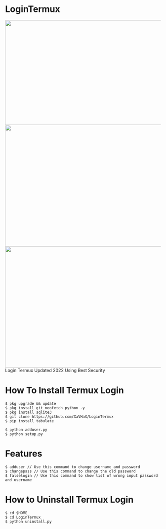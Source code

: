 # LoginTermux
<img height="337" width="520" src="https://i.postimg.cc/Y9bWm6fr/Screenshot-2022-04-12-15-15-30-472-com-termux-picsay.jpg">
<img height="391" width="520" src="https://i.postimg.cc/pr5LXzs1/Screenshot-2022-04-12-15-15-30-472-com-termux-picsaybh.jpg">
<img height="391" width="520" src="https://i.postimg.cc/hPSKYFB5/Screenshot-2022-04-12-15-15-30-472-com-termuxvdhsvs.jpg">
Login Termux Updated 2022 Using Best Security


# How To Install Termux Login
```shell
$ pkg upgrade && update
$ pkg install git neofetch python -y
$ pkg install sqlite3
$ git clone https://github.com/XaVHaX/LoginTermux
$ pip install tabulate

$ python adduser.py
$ python setup.py
```
# Features
```shell
$ adduser // Use this command to change username and password
$ changepass // Use this command to change the old password
$ falselogin // Use this command to show list of wrong input password and username
```

# How to Uninstall Termux Login
```shell
$ cd $HOME
$ cd LoginTermux
$ python uninstall.py
```
